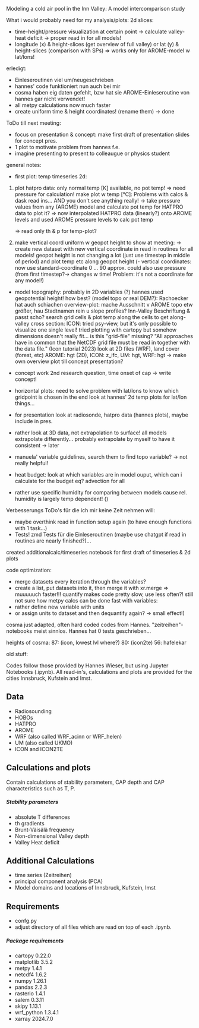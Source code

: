 Modeling a cold air pool in the Inn Valley: A
model intercomparison study

What i would probably need for my analysis/plots:
2d slices: 
- time-height/pressure visualization at certain point -> calculate valley-heat deficit -> proper read in for all models!
- longitude (x) & height-slices (get overview of full valley) or lat (y) & height-slices (comparison with SPs)
=> works only for AROME-model w lat/lons!

erledigt:
- Einleseroutinen viel um/neugeschrieben
- hannes' code funktioniert nun auch bei mir
- cosma haben eig daten gefehlt, bzw hat sie AROME-Einleseroutine von hannes gar nicht verwendet!
- all metpy calculations now much faster
- create uniform time & height coordinates! (rename them) -> done

ToDo till next meeting:
- focus on presentation & concept: make first draft of presentation slides for concept pres.
- 1 plot to motivate problem from hannes f.e.
- imagine presenting to present to colleaugue or physics student

general notes:
- first plot: temp timeseries 2d:
1. plot hatpro data: only normal temp [K] available, no pot temp! => need pressure for calculation!
	make plot w temp [°C]: Problems with calcs & dask read ins... AND you don't see anything really! -> take pressure values from any (AROME) model and calculate pot temp for HATPRO data to plot it?
=> now interpolated HATPRO data (linearly?) onto AROME levels and used AROME pressure levels to calc pot temp

	=> read only th & p for temp-plot?
2. make vertical coord uniform w geopot height to show at meeting: -> create new dataset with new vertical coordinate in read in routines for all models! geopot height is not changing a lot (just use timestep in middle of period) and plot temp etc along geopot height
(- vertical coordinates: now use standard-coordinate 0 ... 90 approx. could also use pressure (from first timestep?-> changes w time! Problem: it's not a coordinate for any model!)


- model topography: probably in 2D variables (?) hannes used geopotential height! how best? (model topo or real DEM?): Rachoecker hat auch schiachen overview-plot: mache Ausschnitt v AROME topo etw größer, hau Stadtnamen rein u slope profiles? Inn-Valley Beschriftung & passt scho?
search grid cells & plot temp along the cells to get along-valley cross section: 
ICON: tried psy-view, but it's only possible to visualize one single level!
tried plotting with cartopy but somehow dimensions doesn't really fit... is this "grid-file" missing?
"All approaches have in common that the NetCDF
grid file must be read in together with the data file." (Icon tutorial 2023)
look at 2D files (WRF), land cover (forest, etc)
AROME: hgt (2D), ICON: z_ifc, UM: hgt, WRF: hgt
-> make own overview plot till concept presentation?


- concept work 2nd research question, time onset of cap -> write concept!
- horizontal plots: need to solve problem with lat/lons to know which gridpoint is chosen in the end 
look at hannes' 2d temp plots for lat/lon things...
- for presentation look at radiosonde, hatpro data (hannes plots), maybe include in pres.

- rather look at 3D data, not extrapolation to surface! all models extrapolate differently... probably extrapolate by myself to have it consistent -> later
- manuela' variable guidelines, search them to find topo variable? -> not really helpful!
- heat budget: look at which variables are in model ouput, which can i calculate for the budget eq? advection for all
- rather use specific humidity for comparing between models cause rel. humidity is largely temp dependent! ()


Verbesserungs ToDo's für die ich mir keine Zeit nehmen will:
- maybe overthink read in function setup again (to have enough functions with 1 task...)
- Tests! zmd Tests für die Einleseroutinen (maybe use chatgpt if read in routines are nearly finished?)...

created additionalcalc/timeseries notebook for first draft of timeseries & 2d plots

code optimization: 
- merge datasets every iteration through the variables?
- create a list, put datasets into it, then merge it with xr.merge => muuuuuch faster!!! 
quantify makes code pretty slow, use less often?!
still not sure how metpy calcs can be done fast with variables:
- rather define new variable with units
- or assign units to dataset and then dequantify again? -> small effect!)

cosma just adapted, often hard coded codes from Hannes. "zeitreihen"-notebooks meist sinnlos. Hannes hat 0 tests geschrieben...

heights of cosma: 
87: (icon, lowest lvl where?)
80: (icon2te)
56: hafelekar


old stuff:

Codes follow those provided by Hannes Wieser, but using Jupyter Notebooks (.ipynb).
All read-in's, calculations and plots are provided for the cities Innsbruck, Kufstein and Imst.

## Data

* Radiosounding
* HOBOs
* HATPRO
* AROME
* WRF (also called WRF_acinn or WRF_helen)
* UM (also called UKMO)
* ICON and ICON2TE


## Calculations and plots

Contain calculations of stability parameters, CAP depth and CAP characteristics such as T, P.

##### Stability parameters

* absolute T differences
* th gradients
* Brunt-Väisälä frequency
* Non-dimensional Valley depth
* Valley Heat deficit


## Additional Calculations

* time series (Zeitreihen)
* principal component analysis (PCA)
* Model domains and locations of Innsbruck, Kufstein, Imst


## Requirements

* confg.py
* adjust directory of all files which are read on top of each .ipynb.

##### Package requirements

* cartopy 0.22.0
* matplotlib 3.5.2
* metpy 1.4.1
* netcdf4 1.6.2
* numpy 1.26.1
* pandas 2.2.3
* rasterio 1.4.1
* salem 0.3.11
* skipy 1.13.1
* wrf_python 1.3.4.1
* xarray 2024.7.0



